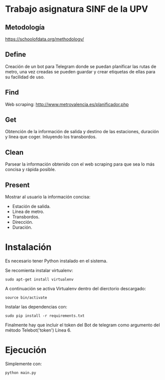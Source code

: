 # Trabajo asignatura SINF de la UPV 

## Metodología

https://schoolofdata.org/methodology/

## Define

Creación de un bot para Telegram donde se puedan planificar las rutas de metro, 
una vez creadas se pueden guardar y crear etiquetas de ellas para su facilidad de uso.

## Find

Web scraping: http://www.metrovalencia.es/planificador.php

## Get

Obtención de la información de salida y destino de las estaciones, duración y linea que coger.
Inluyendo los transbordos.

## Clean

Parsear la información obtenido con el web scraping para que sea lo más concisa y rápida posible.

## Present

Mostrar al usuario la información concisa:

* Estación de salida.
* Línea de metro.
* Transbordos.
* Dirección.
* Duración.

# Instalación

Es necesario tener Python instalado en el sistema.

Se recomienta instalar virtualenv:

`sudo apt-get install virtualenv`

A continuación se activa Virtualenv dentro del dierctorio descargado:

`source bin/activate`

Instalar las dependencias con:

`sudo pip install -r requirements.txt`

Finalmente hay que incluir el token del Bot de telegram como argumento del método Telebot('token') Línea 6.

# Ejecución

Simplemente con:

`python main.py`
